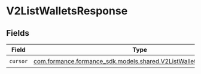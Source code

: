 # V2ListWalletsResponse


## Fields

| Field                                                                                                                     | Type                                                                                                                      | Required                                                                                                                  | Description                                                                                                               |
| ------------------------------------------------------------------------------------------------------------------------- | ------------------------------------------------------------------------------------------------------------------------- | ------------------------------------------------------------------------------------------------------------------------- | ------------------------------------------------------------------------------------------------------------------------- |
| `cursor`                                                                                                                  | [com.formance.formance_sdk.models.shared.V2ListWalletsResponseCursor](../../models/shared/V2ListWalletsResponseCursor.md) | :heavy_check_mark:                                                                                                        | N/A                                                                                                                       |